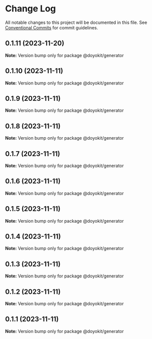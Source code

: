 # Change Log

All notable changes to this project will be documented in this file.
See [Conventional Commits](https://conventionalcommits.org) for commit guidelines.

## 0.1.11 (2023-11-20)

**Note:** Version bump only for package @doyokit/generator





## 0.1.10 (2023-11-11)

**Note:** Version bump only for package @doyokit/generator





## 0.1.9 (2023-11-11)

**Note:** Version bump only for package @doyokit/generator





## 0.1.8 (2023-11-11)

**Note:** Version bump only for package @doyokit/generator





## 0.1.7 (2023-11-11)

**Note:** Version bump only for package @doyokit/generator





## 0.1.6 (2023-11-11)

**Note:** Version bump only for package @doyokit/generator





## 0.1.5 (2023-11-11)

**Note:** Version bump only for package @doyokit/generator





## 0.1.4 (2023-11-11)

**Note:** Version bump only for package @doyokit/generator





## 0.1.3 (2023-11-11)

**Note:** Version bump only for package @doyokit/generator





## 0.1.2 (2023-11-11)

**Note:** Version bump only for package @doyokit/generator





## 0.1.1 (2023-11-11)

**Note:** Version bump only for package @doyokit/generator
